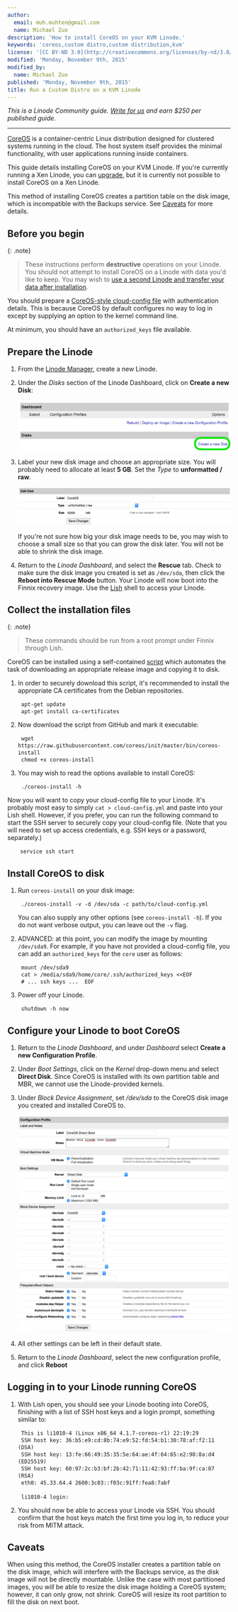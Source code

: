 ```yaml
---
author:
  email: muh.muhten@gmail.com
  name: Michael Zuo
description: 'How to install CoreOS on your KVM Linode.'
keywords: 'coreos,custom distro,custom distribution,kvm'
license: '[CC BY-ND 3.0](http://creativecommons.org/licenses/by-nd/3.0/us/)'
modified: 'Monday, November 9th, 2015'
modified_by:
  name: Michael Zuo
published: 'Monday, November 9th, 2015'
title: Run a Custom Distro on a KVM Linode
---
```


*This is a Linode Community guide. [Write for us](/docs/contribute) and earn $250 per published guide.*

<hr>

[CoreOS](https://coreos.com/) is a container-centric Linux distribution designed for clustered systems running in the cloud. The host system itself provides the minimal functionality, with user applications running inside containers.

This guide details installing CoreOS on your KVM Linode. If you're currently running a Xen Linode, you can [upgrade](/docs/platform/kvm#how-to-enable-kvm), but it is currently not possible to install CoreOS on a Xen Linode.

This method of installing CoreOS creates a partition table on the disk image, which is incompatible with the Backups service. See [Caveats](#caveats) for more details.

## Before you begin

{: .note}
> These instructions perform **destructive** operations on your Linode. You should not attempt to install CoreOS on a Linode with data you'd like to keep. You may wish to [use a second Linode and transfer your data after installation](/docs/security/recovering-from-a-system-compromise#using-a-second-linode).

You should prepare a [CoreOS-style cloud-config file](https://coreos.com/os/docs/latest/cloud-config.html) with authentication details. This is because CoreOS by default configures no way to log in except by supplying an option to the kernel command line.

At minimum, you should have an `authorized_keys` file available.

## Prepare the Linode

1. From the [Linode Manager](https://manager.linode.com/), create a new Linode.

2. Under the *Disks* section of the Linode Dashboard, click on **Create a new Disk**:

    [![Create a new disk](/docs/assets/custom-distro-new-disk_small.png)](/docs/assets/custom-distro-new-disk.png)

3. Label your new disk image and choose an appropriate size. You will probably need to allocate at least **5 GB**. Set the *Type* to **unformatted / raw**.
  
    [![Specify disk name and size](/docs/assets/coreos-disk-image.png)](/docs/assets/coreos-disk-image.png)

   If you're not sure how big your disk image needs to be, you may wish to choose a small size so that you can grow the disk later. You will not be able to shrink the disk image.

4. Return to the *Linode Dashboard*, and select the **Rescue** tab. Check to make sure the disk image you created is set as `/dev/sda`, then click the **Reboot into Rescue Mode** button. Your Linode will now boot into the Finnix recovery image. Use the [Lish](/docs/networking/using-the-linode-shell-lish) shell to access your Linode.

## Collect the installation files

{: .note}
> These commands should be run from a root prompt under Finnix through Lish.

CoreOS can be installed using a self-contained [script](https://github.com/coreos/init/blob/master/bin/coreos-install) which automates the task of downloading an appropriate release image and copying it to disk.

1. In order to securely download this script, it's recommended to install the appropriate CA certificates from the Debian repositories.

        apt-get update
        apt-get install ca-certificates

2. Now download the script from GitHub and mark it executable:

        wget https://raw.githubusercontent.com/coreos/init/master/bin/coreos-install
        chmod +x coreos-install

3. You may wish to read the options available to install CoreOS:

        ./coreos-install -h

Now you will want to copy your cloud-config file to your Linode. It's probably most easy to simply `cat > cloud-config.yml` and paste into your Lish shell.  However, if you prefer, you can run the following command to start the SSH server to securely copy your cloud-config file. (Note that you will need to set up access credentials, e.g. SSH keys or a password, separately.)

        service ssh start

## Install CoreOS to disk

1. Run `coreos-install` on your disk image:

        ./coreos-install -v -d /dev/sda -c path/to/cloud-config.yml

   You can also supply any other options (see `coreos-install -h`). If you do not want verbose output, you can leave out the `-v` flag.

2. ADVANCED: at this point, you can modify the image by mounting `/dev/sda9`.  For example, if you have not provided a cloud-config file, you can add an
`authorized_keys` for the `core` user as follows:

        mount /dev/sda9
        cat > /media/sda9/home/core/.ssh/authorized_keys <<EOF
        # ... ssh keys ...  EOF

3. Power off your Linode.

        shutdown -h now

## Configure your Linode to boot CoreOS

1. Return to the *Linode Dashboard*, and under *Dashboard* select **Create a new Configuration Profile**.

2. Under *Boot Settings*, click on the *Kernel* drop-down menu and select **Direct Disk**. Since CoreOS is installed with its own partition table and MBR, we cannot use the Linode-provided kernels.

3. Under *Block Device Assignment*, set */dev/sda* to the CoreOS disk image you created and installed CoreOS to.

    [![Configuration profile](/docs/assets/coreos-config-profile.png)](/docs/assets/coreos-config-profile.png)

4. All other settings can be left in their default state.

5. Return to the *Linode Dashboard*, select the new configuration profile, and click **Reboot**

## Logging in to your Linode running CoreOS

1. With Lish open, you should see your Linode booting into CoreOS, finishing with a list of SSH host keys and a login prompt, something similar to:

        This is li1010-4 (Linux x86_64 4.1.7-coreos-r1) 22:19:29
        SSH host key: 36:b5:e9:cd:8b:74:e9:52:fd:54:b1:30:78:af:f2:11 (DSA)
        SSH host key: 13:fe:66:49:35:35:5e:64:ae:4f:64:65:e2:98:8a:d4 (ED25519)
        SSH host key: 60:97:2c:b3:bf:2b:42:71:11:42:93:ff:ba:9f:ca:07 (RSA)
        eth0: 45.33.64.4 2600:3c03::f03c:91ff:fea8:7abf

        li1010-4 login: 

2. You should now be able to access your Linode via SSH. You should confirm that the host keys match the first time you log in, to reduce your risk from MITM attack.

## Caveats

When using this method, the CoreOS installer creates a partition table on the disk image, which will interfere with the Backups service, as the disk image will not be directly mountable. Unlike the case with most partitioned images, you *will* be able to resize the disk image holding a CoreOS system; however, it can only grow, not shrink. CoreOS will resize its root partition to fill the disk on next boot.
